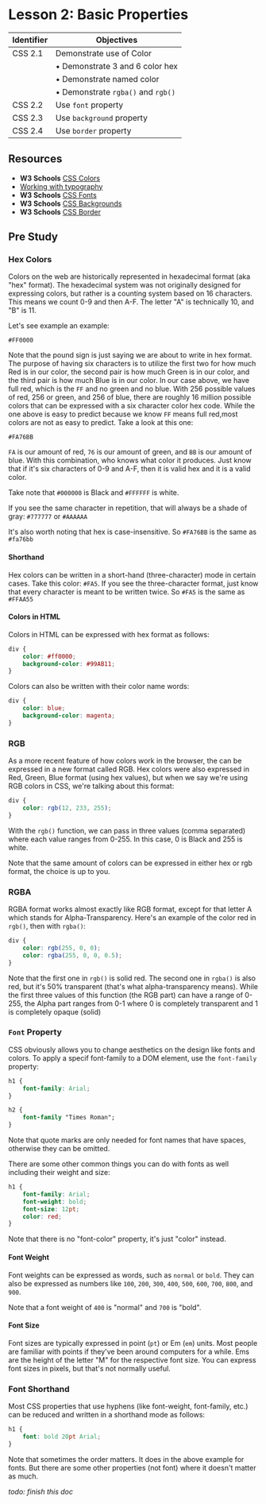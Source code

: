 # Lesson 2: Basic Properties

Identifier   | Objectives
-------------|------------
CSS 2.1      | Demonstrate use of Color 
             | &bull; Demonstrate 3 and 6 color hex
             | &bull; Demonstrate named color
             | &bull; Demonstrate `rgba()` and `rgb()`
CSS 2.2      | Use `font` property
CSS 2.3      | Use `background` property
CSS 2.4      | Use `border` property

## Resources
- __W3 Schools__ [CSS Colors](http://www.w3schools.com/cssref/css_colors.asp)
- [Working with typography](http://learn.shayhowe.com/html-css/working-with-typography/)
- __W3 Schools__ [CSS Fonts](http://www.w3schools.com/css/css_font.asp)
- __W3 Schools__ [CSS Backgrounds](http://www.w3schools.com/css/css_background.asp) 
- __W3 Schools__ [CSS Border](http://www.w3schools.com/css/css_border.asp)

## Pre Study

### Hex Colors

Colors on the web are historically represented in hexadecimal format (aka "hex" format). The hexadecimal system was not originally designed for expressing colors, but rather is a counting system based on 16 characters. This means we count 0-9 and then A-F. The letter "A" is technically 10, and "B" is 11. 

Let's see example an example:

```
#FF0000
```

Note that the pound sign is just saying we are about to write in hex format. The purpose of having six characters is to utilize the first two for how much Red is in our color, the second pair is how much Green is in our color, and the third pair is how much Blue is in our color. In our case above, we have full red, which is the `FF` and no green and no blue. With 256 possible values of red, 256 or green, and 256 of blue, there are roughly 16 million possible colors that can be expressed with a six character color hex code. While the one above is easy to predict because we know `FF` means full red,most colors are not as easy to predict. Take a look at this one:

```
#FA76BB
```

`FA` is our amount of red, `76` is our amount of green, and `BB` is our amount of blue. With this combination, who knows what color it produces. Just know that if it's six characters of 0-9 and A-F, then it is valid hex and it is a valid color.

Take note that `#000000` is Black and `#FFFFFF` is white. 

If you see the same character in repetition, that will always be a shade of gray: `#777777` or `#AAAAAA`

It's also worth noting that hex is case-insensitive. So `#FA76BB` is the same as `#fa76bb` 

#### Shorthand

Hex colors can be written in a short-hand (three-character) mode in certain cases. Take this color: `#FA5`. If you see the three-character format, just know that every character is meant to be written twice. So `#FA5` is the same as `#FFAA55`

#### Colors in HTML

Colors in HTML can be expressed with hex format as follows:

```css
div {
    color: #ff0000;
    background-color: #99AB11;
}
```

Colors can also be written with their color name words:

```css
div {
    color: blue;
    background-color: magenta;
}
```

### RGB

As a more recent feature of how colors work in the browser, the can be expressed in a new format called RGB. Hex colors were also expressed in Red, Green, Blue format (using hex values), but when we say we're using RGB colors in CSS, we're talking about this format:

```css
div {
    color: rgb(12, 233, 255);
}
```

With the `rgb()` function, we can pass in three values (comma separated) where each value ranges from 0-255. In this case, 0 is Black and 255 is white. 

Note that the same amount of colors can be expressed in either hex or rgb format, the choice is up to you.

### RGBA

RGBA format works almost exactly like RGB format, except for that letter A which stands for Alpha-Transparency. Here's an example of the color red in `rgb()`, then with `rgba()`:

```css
div {
    color: rgb(255, 0, 0);
    color: rgba(255, 0, 0, 0.5);
}
```

Note that the first one in `rgb()` is solid red. The second one in `rgba()` is also red, but it's 50% transparent (that's what alpha-transparency means). While the first three values of this function (the RGB part) can have a range of 0-255, the Alpha part ranges from 0-1 where 0 is completely transparent and 1 is completely opaque (solid)

### `Font` Property

CSS obviously allows you to change aesthetics on the design like fonts and colors. To apply a specif font-family to a DOM element, use the `font-family` property:

```css
h1 {
    font-family: Arial;
}

h2 {
    font-family "Times Roman";
}
```

Note that quote marks are only needed for font names that have spaces, otherwise they can be omitted. 

There are some other common things you can do with fonts as well including their weight and size:

```css
h1 {
    font-family: Arial;
    font-weight: bold;
    font-size: 12pt;
    color: red;
}
```

Note that there is no "font-color" property, it's just "color" instead.

#### Font Weight

Font weights can be expressed as words, such as `normal` or `bold`. They can also be expressed as numbers like `100`, `200`, `300`, `400`, `500`, `600`, `700`, `800`, and `900`.

Note that a font weight of `400` is "normal" and `700` is "bold".

#### Font Size

Font sizes are typically expressed in point (`pt`) or Em (`em`) units. Most people are familiar with points if they've been around computers for a while. Ems are the height of the letter "M" for the respective font size. You can express font sizes in pixels, but that's not normally useful. 

### Font Shorthand

Most CSS properties that use hyphens (like font-weight, font-family, etc.) can be reduced and written in a shorthand mode as follows:

```css
h1 {
    font: bold 20pt Arial;
}
```

Note that sometimes the order matters. It does in the above example for fonts. But there are some other properties (not font) where it doesn't matter as much.

_todo: finish this doc_
